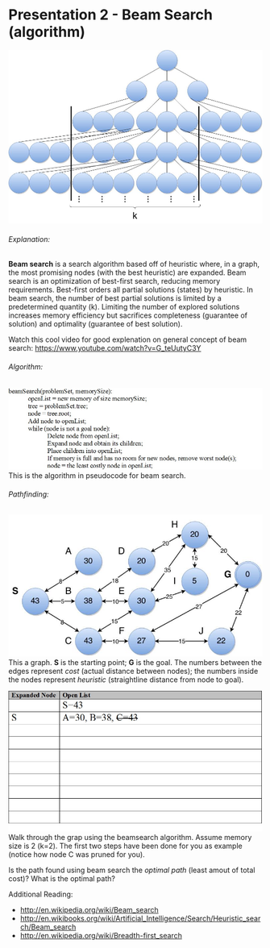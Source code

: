 # Presentation 2 - Beam Search (algorithm)
![beam_search](https://github.com/nbelliot/comp401/blob/master/presentation2/beam_search.jpg)

###### Explanation:
**Beam search** is a search algorithm based off of heuristic where, in a graph, the most promising nodes (with the best heuristic) are expanded.  Beam search is an optimization of best-first search, reducing memory requirements.  Best-first orders all partial solutions (states) by heuristic.  In beam search, the number of best partial solutions is limited by a predetermined quantity (k).  Limiting the number of explored solutions increases memory efficiency but sacrifices completeness (guarantee of solution) and optimality (guarantee of best solution).

Watch this cool video for good explenation on general concept of beam search: https://www.youtube.com/watch?v=G_teUutyC3Y

###### Algorithm:
![algorithm](https://github.com/nbelliot/comp401/blob/master/presentation2/algorithm.jpg)
This is the algorithm in pseudocode for beam search.

###### Pathfinding:
![pathfinding](https://github.com/nbelliot/comp401/blob/master/presentation2/pathfinding.jpg)<br /> 
This a graph.  **S** is the starting point; **G** is the goal.  The numbers between the edges represent *cost* (actual distance between nodes); the numbers inside the nodes represent *heuristic* (straightline distance from node to goal).

![openlist](https://github.com/nbelliot/comp401/blob/master/presentation2/openlist.jpg)
Walk through the grap using the beamsearch algorithm.  Assume memory size is 2 (k=2).  The first two steps have been done for you as example (notice how node C was pruned for you).

Is the path found using beam search the *optimal path* (least amout of total cost)?  What is the optimal path?

Additional Reading:
- http://en.wikipedia.org/wiki/Beam_search
- http://en.wikibooks.org/wiki/Artificial_Intelligence/Search/Heuristic_search/Beam_search
- http://en.wikipedia.org/wiki/Breadth-first_search
